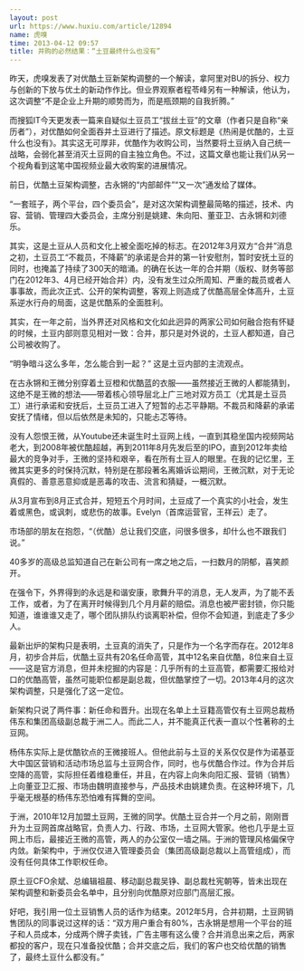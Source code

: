 ```yaml
---
layout: post
url: https://www.huxiu.com/article/12894
name: 虎嗅
time: 2013-04-12 09:57
title: 并购的必然结果：“土豆最终什么也没有”
---
```

昨天，虎嗅发表了对优酷土豆新架构调整的一个解读，拿阿里对BU的拆分、权力与创新的下放与优土的新动作作比。但业界观察者程苓峰另有一种解读，他认为，这次调整“不是企业上升期的顺势而为，而是瓶颈期的自我折腾。”

而搜狐IT今天更发表一篇来自疑似土豆员工“拔丝土豆”的文章（作者只是自称“亲历者”），对优酷如何全面吞并土豆进行了描述。原文标题是《热闹是优酷的，土豆什么也没有》。其实这无可厚非，优酷作为收购公司，当然要将土豆纳入自己统一战略，会弱化甚至消灭土豆网的自主独立角色。不过，这篇文章也能让我们从另一个视角看到这笔中国视频业最大收购案的进展情况。

前日，优酷土豆架构调整，古永锵的“内部邮件”“又一次”通发给了媒体。

“一套班子，两个平台，四个委员会”，是对这次架构调整最简略的描述，技术、内容、营销、管理四大委员会，主席分别是姚建、朱向阳、董亚卫、古永锵和刘德乐。

其实，这是土豆从人员和文化上被全面吃掉的标志。在2012年3月双方“合并”消息之初，土豆员工“不裁员，不降薪”的承诺是合并的第一针安慰剂，暂时安抚土豆的同时，也掩盖了持续了300天的暗涌。的确在长达一年的合并期（版权、财务等部门在2012年3、4月已经开始合并）内，没有发生过众所周知、严重的裁员或者人事事故，而此次正式、公开的架构调整，客观上则造成了优酷高层全体高升，土豆系逆水行舟的局面，这是优酷系的全面胜利。

其实，在一年之前，当外界还对风格和文化如此迥异的两家公司如何融合抱有怀疑的时候，土豆内部则意见相对一致：合并，那只是对外说的，土豆人都知道，自己公司被收购了。

“明争暗斗这么多年，怎么能合到一起？” 这是土豆内部的主流观点。

在古永锵和王微分别穿着土豆橙和优酷蓝的衣服——虽然接近王微的人都能猜到，这绝不是王微的想法——带着核心领导层北上广三地对双方员工（尤其是土豆员工）进行承诺和安抚后，土豆员工进入了短暂的忐忑平静期。不裁员和降薪的承诺安抚了情绪，但以后依然是未知的，只能忐忑等待。

没有人怨恨王微，从Youtube还未诞生时土豆网上线，一直到其稳坐国内视频网站老大，到2008年被优酷超越，再到2011年8月先发后至的IPO，直到2012年卖给最大的竞争对手，王微的坚持和艰辛，看在所有土豆人的眼里。在我的记忆里，王微其实更多的时保持沉默，特别是在那段著名离婚诉讼期间，王微沉默，对于无论真假的、善意恶意抑或是恶毒的攻击、流言和猜疑，一概沉默。

从3月宣布到8月正式合并，短短五个月时间，土豆成了一个真实的小社会，发生着或黑色，或讽刺，或悲伤的故事。Evelyn（首席运营官，王祥云）走了。

市场部的朋友在抱怨，“（优酷）总让我们交底，问很多很多，却什么也不跟我们说。”

40多岁的高级总监知道自己在新公司有一席之地之后，一扫数月的阴郁，喜笑颜开。

在强令下，外界得到的永远是和谐安康，歌舞升平的消息，无人发声，为了能不丢工作，或者，为了在离开时候得到几个月月薪的赔偿。消息也被严密封锁，你只能知道，谁谁谁又走了，哪个团队排队约谈离职补偿，但你不会知道，到底走了多少人。

最新出炉的架构只是表明，土豆真的消失了，只是作为一个名字而存在。2012年8月，初步合并后，优酷土豆共有20名任命高管，其中12名来自优酷，8位来自土豆——这是官方消息，但并未挖掘的内容是：几乎所有的土豆高管，都需要汇报给对口的优酷高管，虽然可能职位都是副总裁，但优酷掌控了一切。2013年4月的这次架构调整，只是强化了这一定位。

新架构只说了两件事：新任命和晋升。出现在名单上土豆籍高管仅有土豆网总裁杨伟东和集团高级副总裁于洲二人。而此二人，并不能真正代表一直以个性著称的土豆网。

杨伟东实际上是优酷钦点的王微接班人。但他此前与土豆的关系仅仅是作为诺基亚大中国区营销和活动市场总监与土豆网合作，同时，也与优酷合作过。作为合并后空降的高管，实际担任着维稳重任，并且，在内容上向朱向阳汇报、营销（销售）上向董亚卫汇报、市场由魏明直接参与，产品技术由姚建负责。在这种环境下，几乎毫无根基的杨伟东恐怕难有挥舞的空间。

于洲，2010年12月加盟土豆网，王微的同学。优酷土豆合并一个月之前，刚刚晋升为土豆网首席战略官，负责人力、行政、市场，土豆网大管家。他也几乎是土豆网上市后，最接近王微的高管，两人的办公室仅一墙之隔。于洲的管理风格偏保守内敛。新架构中，于洲仅仅进入管理委员会（集团高级副总裁以上高管组成），而没有任何具体工作职权任命。

原土豆CFO余斌、总编辑祖晨、移动副总裁吴铮、副总裁杜宪朝等，皆未出现在架构调整和新委员会名单中，且分别向优酷原对应部门高层汇报。

好吧，我引用一位土豆销售人员的话作为结束。2012年5月，合并初期，土豆网销售团队的同事说过这样的话：“双方用户重合有80%，古永锵是想用一个平台的班子和人员成本，分成两个牌子卖钱，广告主哪有这么傻？合并消息出来之后，两家都投的客户，现在只准备投优酷；合并交底之后，我们的客户也交给优酷的销售了，最终土豆什么都没有。”

